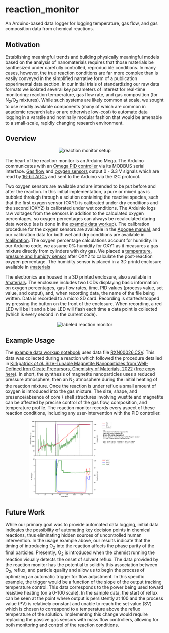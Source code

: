 # reaction_monitor
An Arduino-based data logger for logging temperature, gas flow, and gas composition data from chemical reactions.

## Motivation

Establishing meaningful trends and building physically meaningful models based on the analysis of nanomaterials requires that those materials be synthesized under carefully controlled, reproducible conditions. In many cases, however, the true reaction conditions are far more complex than is easily conveyed in the simplified narrative form of a publication experimental data section. In our initial trials of standardizing our raw data formats we isolated several key parameters of interest for real-time monitoring: reaction temperature, gas flow rate, and gas composition (for N<sub>2</sub>/O<sub>2</sub> mixtures). While such systems are likely common at scale, we sought to use readily available components (many of which are common in academic research labs or are otherwise low-cost) to automate data logging in a varatile and nominally modular fashion that would be amenable to a small-scale, rapidly changing research environment.

## Overview

<p align="center">
    <img src="assets/rxn_monitor_setup.JPG" alt="reaction monitor setup" width="30%" height="30%">
</p>

The heart of the reaction monitor is an Arduino Mega. The Arduino communicates with an [Omega PID controller](https://www.omega.ca/en/control-monitoring/controllers/pid-controllers/p/CN7200-Series) via its MODBUS serial interface. [Gas flow](https://www.mcmflow.com/product/model-100/) and [oxygen sensors](https://www.apogeeinstruments.com/so-110-soil-response-thermistor-reference-oxygen-sensor/) output 0 - 3.3 V signals which are read by [16-bit ADCs](https://www.adafruit.com/product/1085) and sent to the Arduino via the I2C protocol. 

Two oxygen sensors are available and are intended to be put before and after the reaction. In this initial implementation, a pure or mixed gas is bubbled throiugh through a solution containing the reactive species, such that the first oxygen sensor (OXY1) is calibrated under dry conditions and the second (OXY2) is calibrated under wet conditions. The Arduinio logs raw voltages from the sensors in addition to the calculated oxygen percentages, so oxygen percentages can always be recalculated during data workup (as is done in the [example data workup](sample_data_workup.ipynb)). The calibration procedure for the oxygen sensors are available in the [Apogee manual](assets/SO-100-200-manual.pdf), and our calibration data for both wet and dry conditions are available in [/calibration](calibration). The oxygen percentage calculations account for humidity. In our Arduino code, we assume 0% humidity for OXY1 as it measures a gas mixture directly from cylinders with dry gas. We placed a [temperature, pressure and humidty sensor](https://www.adafruit.com/product/2652) after OXY2 to calculate the post-reaction oxygen percentage. The humidity sensor is placed in a 3D printd enclosure available in [/materials](materials)

The electronics are housed in a 3D printed enclosure, also available in [/materials](materials). The enclosure includes two LCDs displaying basic information on oxygen percentages, gas flow rates, time, PID values (process value, set value, and output), and, when recording data, the name of the file being written. Data is recorded to a micro SD card. Recording is started/stopped by pressing the button on the front of the enclosure. When recording, a red LED will be lit and a blue LED will flash each time a data point is collected (which is every second in the current code).

<p align="center">
    <img src="assets/labeled_reaction_monitor.png" alt="labeled reaction monitor" width="50%" height="50%">
</p>

## Example Usage

The [example data workup notebook](sample_data_workup.ipynb) uses data file [RXN00026.CSV](sample_data/RXN00026.CSV). This data was collected during a reaction which followed the procedure detailed in [Kirkpatrick _et al._ Size-Tunable Magnetite Nanoparticles from Well-Defined Iron Oleate Precursors, Chemistry of Materials, 2022](https://pubs.acs.org/doi/10.1021/acs.chemmater.2c02046) ([free copy here](https://drive.google.com/file/d/1hveF1zS2nrNvON7UYBfMMZ2yYlZfvH2g/view)). In short, the synthesis of magnetite nanoparticles uses a reduced pressure atmosphere, then an N<sub>2</sub> atmosphere during the initial heating of the reaction mixture. Once the reaction is under reflux a small amount of oxygen is introduced into the gas mixture. The size, shape, and presence/absence of core / shell structures involving wustite and magnetite can be affected by precise control of the gas flow, composition, and temperature profile. The reaction monitor records every aspect of these reaction conditions, including any user-intervention with the PID controller.

<p align="center">
    <img src="sample_data/RXN00026.png" alt="sample reaction data workup" width="70%" height="70%">
</p>

## Future Work

While our primary goal was to provide automated data logging, initial data indicates the possibility of automating key decision points in chemical reactions, thus eliminating hidden sources of uncontrolled human intervention. In the usage example above, our results indicate that the timing of introducing O<sub>2</sub> into the reaction affects the phase purity of the final particles. Presently, O<sub>2</sub> is introduced when the chemist running the reaction visually detects the onset of solvent reflux. The data provided by the reaction monitor has the potential to solidify this association between O<sub>2</sub>, reflux, and particle quality and allow us to begin the process of optimizing an automatic trigger for flow adjustment. In this specific example, the trigger would be a function of the slope of the output tracking temperature control. This data corresponds to the power being used toward resistive heating (on a 0-100 scale). In the sample data, the start of reflux can be seen at the point where output is persistently at 100 and the process value (PV) is relatively constant and unable to reach the set value (SV) which is chosen to correspond to a temperature above the reflux temperature of the solution. Implementing this change would require replacing the passive gas sensors with mass flow controllers, allowing for both monitoring and control of the reaction conditions.
